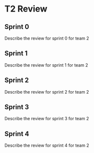 # T2 Review

## Sprint 0

Describe the review for sprint 0 for team 2

## Sprint 1

Describe the review for sprint 1 for team 2

## Sprint 2

Describe the review for sprint 2 for team 2

## Sprint 3

Describe the review for sprint 3 for team 2

## Sprint 4

Describe the review for sprint 4 for team 2

